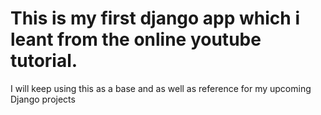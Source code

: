 # This is my first django app which i leant from the online youtube tutorial.

I will keep using this as a base and as well as reference for my upcoming Django projects
